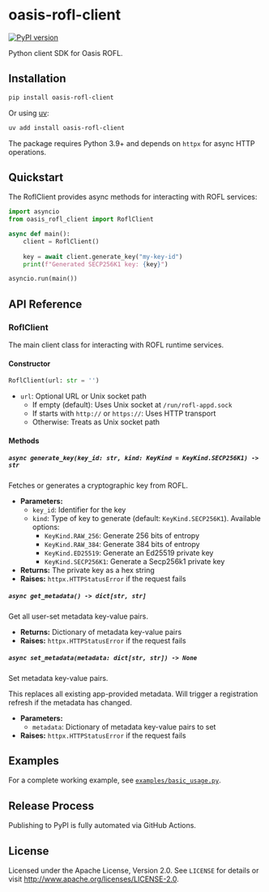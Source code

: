 # oasis-rofl-client

[![PyPI version](https://badge.fury.io/py/oasis-rofl-client.svg)](https://badge.fury.io/py/oasis-rofl-client)

Python client SDK for Oasis ROFL.

## Installation

```bash
pip install oasis-rofl-client
```

Or using [uv](https://docs.astral.sh/uv/):

```bash
uv add install oasis-rofl-client
```

The package requires Python 3.9+ and depends on `httpx` for async HTTP operations.

## Quickstart

The RoflClient provides async methods for interacting with ROFL services:

```python
import asyncio
from oasis_rofl_client import RoflClient

async def main():
    client = RoflClient()
    
    key = await client.generate_key("my-key-id")
    print(f"Generated SECP256K1 key: {key}")

asyncio.run(main())
```

## API Reference

### RoflClient

The main client class for interacting with ROFL runtime services.

#### Constructor

```python
RoflClient(url: str = '')
```

- `url`: Optional URL or Unix socket path
  - If empty (default): Uses Unix socket at `/run/rofl-appd.sock`
  - If starts with `http://` or `https://`: Uses HTTP transport
  - Otherwise: Treats as Unix socket path

#### Methods

##### `async generate_key(key_id: str, kind: KeyKind = KeyKind.SECP256K1) -> str`

Fetches or generates a cryptographic key from ROFL.

- **Parameters:**
  - `key_id`: Identifier for the key
  - `kind`: Type of key to generate (default: `KeyKind.SECP256K1`). Available options:
    - `KeyKind.RAW_256`: Generate 256 bits of entropy
    - `KeyKind.RAW_384`: Generate 384 bits of entropy
    - `KeyKind.ED25519`: Generate an Ed25519 private key
    - `KeyKind.SECP256K1`: Generate a Secp256k1 private key
- **Returns:** The private key as a hex string
- **Raises:** `httpx.HTTPStatusError` if the request fails

##### `async get_metadata() -> dict[str, str]`

Get all user-set metadata key-value pairs.

- **Returns:** Dictionary of metadata key-value pairs
- **Raises:** `httpx.HTTPStatusError` if the request fails

##### `async set_metadata(metadata: dict[str, str]) -> None`

Set metadata key-value pairs.

This replaces all existing app-provided metadata. Will trigger a registration refresh if the metadata has changed.

- **Parameters:**
  - `metadata`: Dictionary of metadata key-value pairs to set
- **Raises:** `httpx.HTTPStatusError` if the request fails

## Examples

For a complete working example, see [`examples/basic_usage.py`](examples/basic_usage.py).

## Release Process

Publishing to PyPI is fully automated via GitHub Actions.

## License

Licensed under the Apache License, Version 2.0. See `LICENSE` for details or visit http://www.apache.org/licenses/LICENSE-2.0.